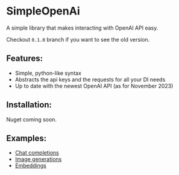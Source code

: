 # SimpleOpenAi
A simple library that makes interacting with OpenAI API easy.

Checkout `0.1.0` branch if you want to see the old version.

## Features:
- Simple, python-like syntax
- Abstracts the api keys and the requests for all your DI needs
- Up to date with the newest OpenAI API (as for November 2023)

## Installation:
Nuget coming soon.

## Examples:
- [Chat completions](./Docs/ChatCompletions.md)
- [Image generations](./Docs/ImageGenerations.md)
- [Embeddings](./Docs/Embeddings.md)